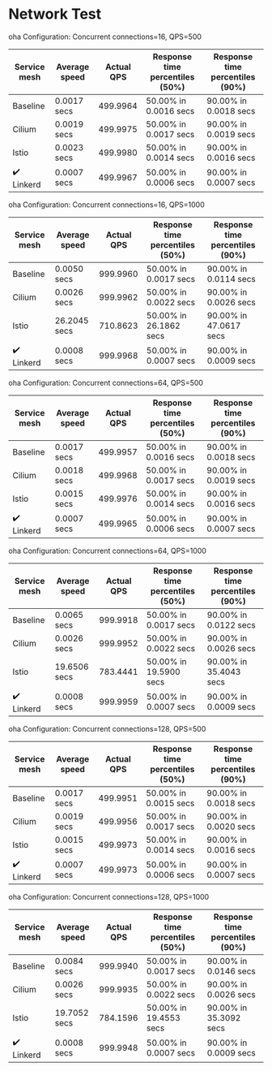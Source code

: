 # Network Test

oha Configuration: Concurrent connections=16, QPS=500

| Service mesh | Average speed | Actual QPS | Response time percentiles (50%) | Response time percentiles (90%) |
| ------------ | ------------- | ---------- | ------------------------------- | ------------------------------- |
| Baseline  |  0.0017 secs | 499.9964 | 50.00% in 0.0016 secs | 90.00% in 0.0018 secs   |
| Cilium    |  0.0019 secs | 499.9975 | 50.00% in 0.0017 secs | 90.00% in 0.0019 secs   |
| Istio     |  0.0023 secs | 499.9980 | 50.00% in 0.0014 secs | 90.00% in 0.0016 secs   |
| :heavy_check_mark: Linkerd   |  0.0007 secs | 499.9967 | 50.00% in 0.0006 secs | 90.00% in 0.0007 secs   |

oha Configuration: Concurrent connections=16, QPS=1000

| Service mesh | Average speed | Actual QPS | Response time percentiles (50%) | Response time percentiles (90%) |
| ------------ | ------------- | ---------- | ------------------------------- | ------------------------------- |
| Baseline  | 0.0050 secs | 999.9960 | 50.00% in 0.0017 secs | 90.00% in 0.0114 secs    |
| Cilium    | 0.0026 secs | 999.9962 | 50.00% in 0.0022 secs | 90.00% in 0.0026 secs    |
| Istio     | 26.2045 secs | 710.8623 | 50.00% in 26.1862 secs | 90.00% in 47.0617 secs    |
| :heavy_check_mark: Linkerd   | 0.0008 secs | 999.9968 | 50.00% in 0.0007 secs | 90.00% in 0.0009 secs    |

oha Configuration: Concurrent connections=64, QPS=500

| Service mesh | Average speed | Actual QPS | Response time percentiles (50%) | Response time percentiles (90%) |
| ------------ | ------------- | ---------- | ------------------------------- | ------------------------------- |
| Baseline  |  0.0017 secs | 499.9957 | 50.00% in 0.0016 secs | 90.00% in 0.0018 secs   |
| Cilium    |  0.0018 secs | 499.9968 | 50.00% in 0.0017 secs | 90.00% in 0.0019 secs   |
| Istio     |  0.0015 secs | 499.9976 | 50.00% in 0.0014 secs | 90.00% in 0.0016 secs   |
| :heavy_check_mark: Linkerd   |  0.0007 secs | 499.9965 | 50.00% in 0.0006 secs | 90.00% in 0.0007 secs   |

oha Configuration: Concurrent connections=64, QPS=1000

| Service mesh | Average speed | Actual QPS | Response time percentiles (50%) | Response time percentiles (90%) |
| ------------ | ------------- | ---------- | ------------------------------- | ------------------------------- |
| Baseline  |  0.0065 secs | 999.9918 | 50.00% in 0.0017 secs | 90.00% in 0.0122 secs   |
| Cilium    |  0.0026 secs | 999.9952 | 50.00% in 0.0022 secs | 90.00% in 0.0026 secs   |
| Istio     |  19.6506 secs | 783.4441 | 50.00% in 19.5900 secs | 90.00% in 35.4043 secs   |
| :heavy_check_mark: Linkerd   |  0.0008 secs | 999.9959 | 50.00% in 0.0007 secs | 90.00% in 0.0009 secs   |

oha Configuration: Concurrent connections=128, QPS=500

| Service mesh | Average speed | Actual QPS | Response time percentiles (50%) | Response time percentiles (90%) |
| ------------ | ------------- | ---------- | ------------------------------- | ------------------------------- |
| Baseline  | 0.0017 secs | 499.9951 | 50.00% in 0.0015 secs | 90.00% in 0.0018 secs    |
| Cilium    | 0.0019 secs | 499.9956 | 50.00% in 0.0017 secs | 90.00% in 0.0020 secs    |
| Istio     | 0.0015 secs | 499.9973 | 50.00% in 0.0014 secs | 90.00% in 0.0016 secs    |
| :heavy_check_mark: Linkerd   | 0.0007 secs | 499.9973 | 50.00% in 0.0006 secs | 90.00% in 0.0007 secs    |

oha Configuration: Concurrent connections=128, QPS=1000

| Service mesh | Average speed | Actual QPS | Response time percentiles (50%) | Response time percentiles (90%) |
| ------------ | ------------- | ---------- | ------------------------------- | ------------------------------- |
| Baseline  |  0.0084 secs | 999.9940 | 50.00% in 0.0017 secs | 90.00% in 0.0146 secs   |
| Cilium    |  0.0026 secs | 999.9935 | 50.00% in 0.0022 secs | 90.00% in 0.0026 secs   |
| Istio     |  19.7052 secs | 784.1596 | 50.00% in 19.4553 secs | 90.00% in 35.3092 secs   |
| :heavy_check_mark: Linkerd   |  0.0008 secs | 999.9948 | 50.00% in 0.0007 secs | 90.00% in 0.0009 secs   |